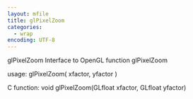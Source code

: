 ```yaml
---
layout: mfile
title: glPixelZoom
categories:
  - wrap
encoding: UTF-8
---
```


glPixelZoom  Interface to OpenGL function glPixelZoom

usage:  glPixelZoom( xfactor, yfactor )

C function:  void glPixelZoom(GLfloat xfactor, GLfloat yfactor)